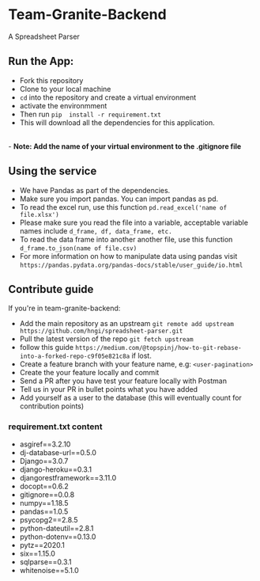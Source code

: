# Team-Granite-Backend
A Spreadsheet Parser

## Run the App: 
- Fork this repository
- Clone to your local machine
- `cd` into the repository and create a virtual environment
- activate the environmment
- Then run `pip  install -r requirement.txt`
- This will download all the dependencies for this application.
<br/>
- <b> Note: Add the name of your virtual environment to the .gitignore file</b>

## Using the service
- We have Pandas as part of the dependencies. 
- Make sure you import pandas. You can import pandas as pd.
- To read the excel run, use this function `pd.read_excel('name of file.xlsx')`
- Please make sure you read the file into a variable, acceptable variable names include `d_frame, df, data_frame, etc.`
- To read the data frame into another another file, use this function `d_frame.to_json(name of file.csv)`
- For more information on how to manipulate data using pandas visit `https://pandas.pydata.org/pandas-docs/stable/user_guide/io.html`

## Contribute guide
If you're in team-granite-backend:
- Add the main repository as an upstream `git remote add upstream https://github.com/hngi/spreadsheet-parser.git`
- Pull the latest version of the repo `git fetch upstream`
- follow this guide `https://medium.com/@topspinj/how-to-git-rebase-into-a-forked-repo-c9f05e821c8a` if lost.
- Create a feature branch with your feature name, e.g: `<user-pagination>`
- Create the your feature locally and commit
- Send a PR after you have test your feature locally with Postman
- Tell us in your PR in bullet points what you have added
- Add yourself as a user to the database (this will eventually count for contribution points)

### requirement.txt content
- asgiref==3.2.10
- dj-database-url==0.5.0
- Django==3.0.7
- django-heroku==0.3.1
- djangorestframework==3.11.0
- docopt==0.6.2
- gitignore==0.0.8
- numpy==1.18.5
- pandas==1.0.5
- psycopg2==2.8.5
- python-dateutil==2.8.1
- python-dotenv==0.13.0
- pytz==2020.1
- six==1.15.0
- sqlparse==0.3.1
- whitenoise==5.1.0

